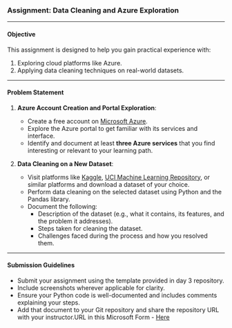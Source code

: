 ### **Assignment: Data Cleaning and Azure Exploration**

---

#### **Objective**
This assignment is designed to help you gain practical experience with:
1. Exploring cloud platforms like Azure.
2. Applying data cleaning techniques on real-world datasets.

---

#### **Problem Statement**

1. **Azure Account Creation and Portal Exploration**:
   - Create a free account on [Microsoft Azure](https://azure.microsoft.com/free).
   - Explore the Azure portal to get familiar with its services and interface.
   - Identify and document at least **three Azure services** that you find interesting or relevant to your learning path.

2. **Data Cleaning on a New Dataset**:
   - Visit platforms like [Kaggle](https://www.kaggle.com/), [UCI Machine Learning Repository](https://archive.ics.uci.edu/ml/index.php), or similar platforms and download a dataset of your choice.
   - Perform data cleaning on the selected dataset using Python and the Pandas library.
   - Document the following:
     - Description of the dataset (e.g., what it contains, its features, and the problem it addresses).
     - Steps taken for cleaning the dataset.
     - Challenges faced during the process and how you resolved them.

---

#### **Submission Guidelines**

- Submit your assignment using the template provided in day 3 repository.
- Include screenshots wherever applicable for clarity.
- Ensure your Python code is well-documented and includes comments explaining your steps.
- Add that document to your Git repository and share the repository URL with your instructor.URL in this Microsoft Form - [Here](https://forms.office.com/r/MwtiC6U7Ju?origin=lprLink)
